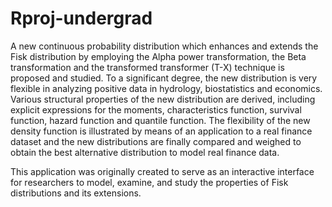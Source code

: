# Rproj-undergrad

A new continuous probability distribution which enhances and extends the Fisk distribution by employing the Alpha power transformation, the Beta transformation and the
transformed transformer (T-X) technique is proposed and studied. To a significant degree,
the new distribution is very flexible in analyzing positive data in hydrology, biostatistics
and economics. Various structural properties of the new distribution are derived, including explicit expressions for the moments, characteristics function, survival function, hazard
function and quantile function. The flexibility of the new density function is illustrated
by means of an application to a real finance dataset and the new distributions are finally
compared and weighed to obtain the best alternative distribution to model real finance
data.

This application was originally created to serve as an interactive interface for researchers to model, examine, and study the properties of Fisk distributions and its extensions.

